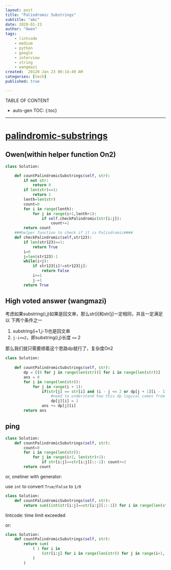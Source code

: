 ```yaml
---
layout: post
title: "Palindromic Substrings"
subtitle: "abc"
date: 2020-01-23
author: "Owen"
tags: 
    - lintcode
    - medium
    - python
    - google
    - interview
    - string
    - wangmazi
created:  20120 Jan 23 00:14:49 AM
categories: [tech]
published: true

---
```



TABLE OF CONTENT

* auto-gen TOC:
{:toc}

- - -

# [palindromic-substrings](https://www.lintcode.com/problem/palindromic-substrings/description)

## Owen(within helper function On2)

```python
class Solution:

    def countPalindromicSubstrings(self, str):
        if not str:
            return 0
        if len(str)==1:
            return 1
        lenth=len(str)
        count=0
        for i in range(lenth):
            for j in range(i+1,lenth+1):
                if self.checkPalindromic(str[i:j]):
                    count+=1
        return count
    ###helper function to check if it is Palindromic####
    def checkPalindromic(self,str123):
        if len(str123)==1:
            return True
        i=0
        j=len(str123)-1
        while(i<j):
            if str123[i]!=str123[j]:
                return False
            i+=1
            j-=1
        return True
```

## High voted answer (wangmazi)

考虑如果substring(i,j)如果是回文串，那么str[i]和str[j]一定相同，并且一定满足以
下两个条件之一

1. substring(i+1,j-1)也是回文串
2. `j-i<=2`，即substring(i,j)长度 `<=` 2

那么我们就只需要顺着这个思路dp就行了，复杂度On2

```python
class Solution:
   
    def countPalindromicSubstrings(self, str):
        dp = [[0 for j in range(len(str))] for i in range(len(str))]
        ans = 0
        for i in range(len(str)):
            for j in range(i + 1):
                if(str[j] == str[i] and (i - j <= 2 or dp[j + 1][i - 1] == 1)):
                    #need to understand how this dp logical comes from 
                    dp[j][i] = 1
                ans += dp[j][i]
        return ans
```

## ping


```python
class Solution:
    def countPalindromicSubstrings(self, str):
        count=0
        for i in range(len(str)):
            for j in range(i+1, len(str)+1):
                if str[i:j]==str[i:j][::-1]: count+=1
        return count
```

or, oneliner with generator:

use `int` to convert `True/False` to `1/0`

```python
class Solution:
    def countPalindromicSubstrings(self, str):
        return sum((int(str[i:j]==str[i:j][::-1]) for i in range(len(str)) for j in range(i+1, len(str)+1)))
```

lintcode: time limit exceeded

or:

```python
class Solution:
    def countPalindromicSubstrings(self, str):
        return sum( 
            ( 1 for i in 
                (str[i:j] for i in range(len(str)) for j in range(i+1, len(str)+1)) if i==i[::-1]
            )
        )
```

